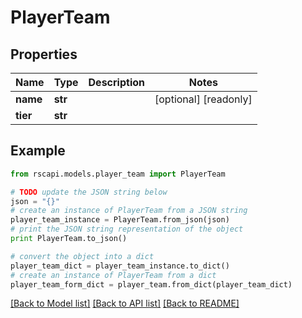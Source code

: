 # PlayerTeam


## Properties
Name | Type | Description | Notes
------------ | ------------- | ------------- | -------------
**name** | **str** |  | [optional] [readonly] 
**tier** | **str** |  | 

## Example

```python
from rscapi.models.player_team import PlayerTeam

# TODO update the JSON string below
json = "{}"
# create an instance of PlayerTeam from a JSON string
player_team_instance = PlayerTeam.from_json(json)
# print the JSON string representation of the object
print PlayerTeam.to_json()

# convert the object into a dict
player_team_dict = player_team_instance.to_dict()
# create an instance of PlayerTeam from a dict
player_team_form_dict = player_team.from_dict(player_team_dict)
```
[[Back to Model list]](../README.md#documentation-for-models) [[Back to API list]](../README.md#documentation-for-api-endpoints) [[Back to README]](../README.md)


